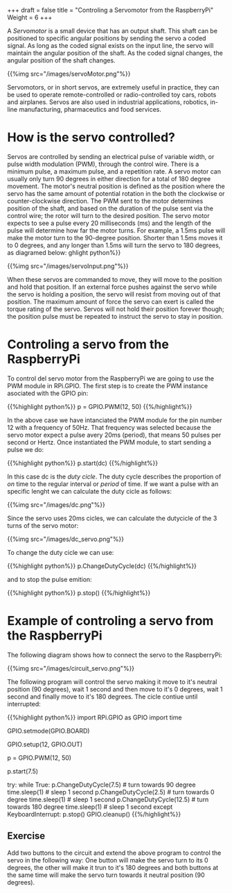 +++
draft = false
title = "Controling a Servomotor from the RaspberryPi"
Weight = 6
+++

A *Servomotor* is a small device that has an output shaft. This shaft can be positioned to specific angular positions by sending the servo a coded signal. As long as the coded signal exists on the input line, the servo will maintain the angular position of the shaft. As the coded signal changes, the angular position of the shaft changes.

{{%img src="/images/servoMotor.png"%}}

Servomotors, or in short servos, are extremely useful in practice, they can be used to operate remote-controlled or radio-controlled toy cars, robots and airplanes. Servos are also used in industrial applications, robotics, in-line manufacturing, pharmaceutics and food services.

# How is the servo controlled?
Servos are controlled by sending an electrical pulse of variable width, or pulse width modulation (PWM), through the control wire. There is a minimum pulse, a maximum pulse, and a repetition rate. A servo motor can usually only turn 90 degrees in either direction for a total of 180 degree movement. The motor's neutral position is defined as the position where the servo has the same amount of potential rotation in the both the clockwise or counter-clockwise direction. The PWM sent to the motor determines position of the shaft, and based on the duration of the pulse sent via the control wire; the rotor will turn to the desired position. The servo motor expects to see a pulse every 20 milliseconds (ms) and the length of the pulse will determine how far the motor turns. For example, a 1.5ms pulse will make the motor turn to the 90-degree position. Shorter than 1.5ms moves it to 0 degrees, and any longer than 1.5ms will turn the servo to 180 degrees, as diagramed below:
ghlight python%}}

{{%img src="/images/servoInput.png"%}}

When these servos are commanded to move, they will move to the position and hold that position. If an external force pushes against the servo while the servo is holding a position, the servo will resist from moving out of that position. The maximum amount of force the servo can exert is called the torque rating of the servo. Servos will not hold their position forever though; the position pulse must be repeated to instruct the servo to stay in position.

# Controling a servo from the RaspberryPi

To control del servo motor from the RaspberryPi we are going to use the PWM module in RPi.GPIO. The first step is to create the PWM instance asociated with the GPIO pin:

{{%highlight python%}}
p = GPIO.PWM(12, 50)
{{%/highlight%}}

In the above case we have intanciated the PWM module for the pin number 12 with a frequency of 50Hz. That frequency was selected because the servo motor expect a pulse avery 20ms (period), that means 50 pulses per second or Hertz. Once instantiated the PWM module, to start sending a pulse we do:

{{%highlight python%}}
p.start(dc)
{{%/highlight%}}

In this case dc is the *duty cicle*. The duty cycle describes the proportion of *on* time to the regular interval or *period* of time. If we want a pulse with an specific lenght we can calculate the duty cicle as follows: 

{{%img src="/images/dc.png"%}}

Since the servo uses 20ms cicles, we can calculate the dutycicle of the 3 turns of the servo motor:

{{%img src="/images/dc_servo.png"%}}

To change the duty cicle we can use:

{{%highlight python%}}
p.ChangeDutyCycle(dc)
{{%/highlight%}}

and to stop the pulse emition:

{{%highlight python%}}
p.stop()
{{%/highlight%}}

# Example of controling a servo from the RaspberryPi
The following diagram shows how to connect the servo to the RaspberryPi:

{{%img src="/images/circuit_servo.png"%}}

The following program will control the servo making it move to it's neutral position (90 degrees), wait 1 second and then move to it's 0 degrees, wait 1 second and finally move to it's 180 degrees. The cicle contiue until interrupted:

{{%highlight python%}}
import RPi.GPIO as GPIO
import time

GPIO.setmode(GPIO.BOARD)

GPIO.setup(12, GPIO.OUT)

p = GPIO.PWM(12, 50)

p.start(7.5)

try:
        while True:
		p.ChangeDutyCycle(7.5)  # turn towards 90 degree
		time.sleep(1) # sleep 1 second
		p.ChangeDutyCycle(2.5)  # turn towards 0 degree
		time.sleep(1) # sleep 1 second
		p.ChangeDutyCycle(12.5) # turn towards 180 degree
                time.sleep(1) # sleep 1 second 
except KeyboardInterrupt:
	p.stop()
        GPIO.cleanup()
{{%/highlight%}}

## Exercise
Add two buttons to the circuit and extend the above program to control the servo in the following way: One button will make the servo turn to its 0 degrees, the other will make it trun to it's 180 degrees and both buttons at the same time will make the servo turn towards it neutral position (90 degrees).  
